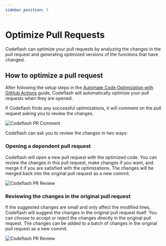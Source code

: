 ```yaml
---
sidebar_position: 3
---
```


# Optimize Pull Requests

Codeflash can optimize your pull requests by analyzing the changes in the pull request 
and generating optimized versions of the functions that have changed.

## How to optimize a pull request
After following the setup steps in the [Automate Code Optimization with GitHub Actions](/getting-started/codeflash-github-actions) guide,
Codeflash will automatically optimize your pull requests when they are opened.

If Codeflash finds any successful optimizations, it will comment on the pull request asking you to review the changes.

![Codeflash PR Comment](/img/review-comment.png)

Codeflash can ask you to review the changes in two ways:
### Opening a dependent pull request
Codeflash will open a new pull request with the optimized code. 
You can review the changes in this pull request, make changes if you want, and merge it if you are satisfied with the optimizations.
The changes will be merged back into the original pull request as a new commit.

![Codeflash PR Review](/img/dependent-pr.png)
### Reviewing the changes in the original pull request
If the suggested changes are small and only affect the modified lines, Codeflash will suggest the changes in the original pull request itself.
You can choose to accept or reject the changes directly in the original pull request.
The changes can be added to a batch of changes in the original pull request as a new commit.

![Codeflash PR Review](/img/code-suggestion.png)

